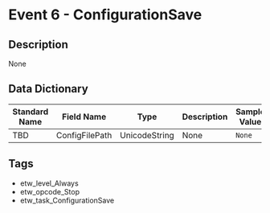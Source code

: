 # Event 6 - ConfigurationSave

## Description
None

## Data Dictionary
|Standard Name|Field Name|Type|Description|Sample Value|
|---|---|---|---|---|
|TBD|ConfigFilePath|UnicodeString|None|`None`|

## Tags
* etw_level_Always
* etw_opcode_Stop
* etw_task_ConfigurationSave
